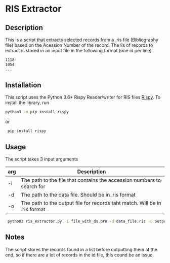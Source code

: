 
# RIS Extractor

## Description
This is a script that extracts selected records from a .ris file (Bibliography file) based on the Acession Number of the record. The lis of records to extract is stored in an input file in the following format (one id per line)

```sh
1118
1054
...
```

## Installation

This script uses the Python 3.6+ Rispy Reader/writer for RIS files [Rispy](https://pypi.org/project/rispy/#description). To install the library, run
```sh
python3 -m pip install rispy 
```
or
```sh
 pip install rispy 
 ```
 
 ## Usage
 The script takes 3 input arguments 
 
 | arg | Description |
| ------ | ------ |
| -i | The path to the file that contains the accession numbers to search for |
| -d | The path to the data file. Should be in .ris format |
| -o | The path to the output file for records taht match. Will be in .ris format |

 ```sh
  python3 ris_extractor.py -i file_with_ds.prn -d data_file.ris -o output_file.ris
 ```
 
 ## Notes
 The script stores the records found in a list before outputting them at the end, so if there are a lot of records in the id file, this cound be an issue.